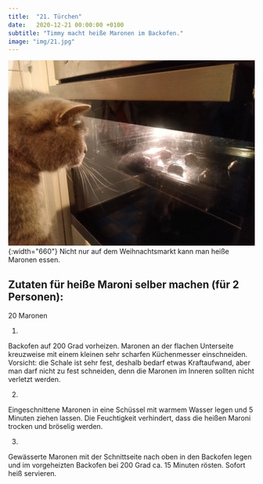 ```yaml
---
title:  "21. Türchen"
date:   2020-12-21 00:00:00 +0100
subtitle: "Timmy macht heiße Maronen im Backofen."
image: "img/21.jpg"
---
```


![Timmy](../img/21.jpg){:width="660"}
Nicht nur auf dem Weihnachtsmarkt kann man heiße Maronen essen.

## Zutaten für heiße Maroni selber machen (für 2 Personen):
20 Maronen

1.
Backofen auf 200 Grad vorheizen. Maronen an der flachen Unterseite kreuzweise mit einem kleinen sehr scharfen Küchenmesser einschneiden. Vorsicht: die Schale ist sehr fest, deshalb bedarf etwas Kraftaufwand, aber man darf nicht zu fest schneiden, denn die Maronen im Inneren sollten nicht verletzt werden.

2.
Eingeschnittene Maronen in eine Schüssel mit warmem Wasser legen und 5 Minuten ziehen lassen. Die Feuchtigkeit verhindert, dass die heißen Maroni trocken und bröselig werden.

3.
Gewässerte Maronen mit der Schnittseite nach oben in den Backofen legen und im vorgeheizten Backofen bei 200 Grad ca. 15 Minuten rösten. Sofort heiß servieren.